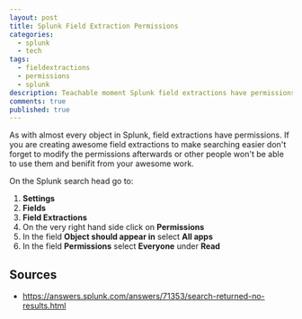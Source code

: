 ```yaml
---
layout: post
title: Splunk Field Extraction Permissions
categories: 
  - splunk
  - tech
tags: 
  - fieldextractions
  - permissions
  - splunk
description: Teachable moment Splunk field extractions have permissions!
comments: true
published: true
---
```


As with almost every object in Splunk, field extractions have permissions. If you are creating awesome field extractions to make searching easier don't forget to modify the permissions afterwards or other people won't be able to use them and benifit from your awesome work.

On the Splunk search head go to:

1. **Settings**
2. **Fields**
3. **Field Extractions**
4. On the very right hand side click on **Permissions**
5. In the field **Object should appear in** select **All apps**
6. In the field **Permissions** select **Everyone** under **Read**

## Sources
- https://answers.splunk.com/answers/71353/search-returned-no-results.html

